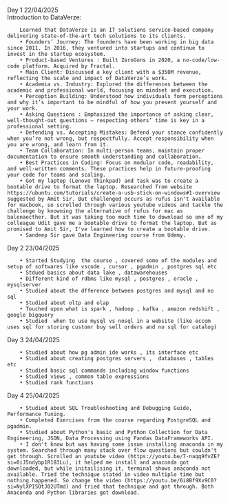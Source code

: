 Day 1 22/04/2025  
       Introduction to DataVerze:
        
        Learned that DataVerze is an IT solutions service-based company delivering state-of-the-art tech solutions to its clients.
        • Founders’ Journey: The founders have been working in big data since 2011. In 2016, they ventured into startups and continue to invest in the startup ecosystem.
        • Product-based Ventures : Built ZeroGons in 2020, a no-code/low-code platform. Acquired by Fractal.
        • Main Client: Discussed a key client with a $350M revenue, reflecting the scale and impact of DataVerze’s work.
        • Academia vs. Industry: Explored the differences between the academic and professional world, focusing on mindset and execution.
        • Perception Building: Understood how individuals form perceptions and why it’s important to be mindful of how you present yourself and your work.
        • Asking Questions : Emphasized the importance of asking clear, well-thought-out questions — respecting others’ time is key in a professional setting.
        • Defending vs. Accepting Mistakes: Defend your stance confidently when you’re not wrong, but respectfully. Accept responsibility when you are wrong, and learn from it.
        • Team Collaboration: In multi-person teams, maintain proper documentation to ensure smooth understanding and collaboration.
        • Best Practices in Coding: Focus on modular code, readability, and well-written comments. These practices help in future-proofing your code for teams and scaling.
        • Got my laptop (Lenovo Thinkpad) and task was to create a bootable drive to format the laptop. Researched from website https://ubuntu.com/tutorials/create-a-usb-stick-on-windows#1-overview suggested by Amit Sir. But challenged occurs as rufus isn't available for macbook, so scrolled through various youtube videos and tackle the challenge by knowning the alternative of rufus for mac as balenaecther. But it was taking too much time to download so one of my colleague Udit gave me a bootable drive to format the laptop. But as promised to Amit Sir, I've learned how to create a bootable drive.
        • Sandeep Sir gave Data Engineering course from Udemy.


Day 2 23/04/2025
       
        • Started Studying  the course , covered some of the modules and setup of softwares like vscode , cursor , pgadmin , postgres sql etc
        • Stdued basics about data lake , datawarehouses
        • Different kind of rdbms like mysql , postgres , oracle , mysqlserver
        • Studied about the dfference between postgres and mysql and no sql
        • Studied about oltp and olap
        • Touched upon what is spark , hadoop , kafka , amazon redshift , google bigquery
        • Studied  when to use mysql vs nosql in a website (like eccom uses sql for storing customr buy sell orders and no sql for catalog)

Day 3 24/04/2025
        
        • Studied about how pg admin ide works , its interface etc
        • Studied about creating postgres servers ,  databases , tables etc
        • Studied basic sql commands including window functions
        • Studied views , common table expressions
        • Studied rank functions

Day 4 25/04/2025
        
        • Studied about SQL Troubleshooting and Debugging Guide, Performance Tuning.
        • Completed Exercises from the course regarding PostgreSQL and pgadmin.
        • Studied about Python's basic and Python Collection for Data Engineering, JSON, Data Processing using Pandas DataFrameworks API.
        • I don't know but was having some issue installing anaconda in my system. Searched through many stack over flow questions but couldn't get through. Scrolled an youtube video (https://youtu.be/7-naqq9fvZE?si=0iJ5ndybp1R183Lu), it helped me install and anaconda got downloaded, but while initailising it, terminal shows anaconda not available. Tried the technique stated in video multiple time but nothing happened. So change the video (https://youtu.be/6i8Bf9Xv9C0?si=NylXPISOtJ02UTmd) and tried that technique and got through. Both Anaconda and Python libraries got download.

